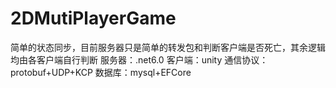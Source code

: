 # 2DMutiPlayerGame
简单的状态同步，目前服务器只是简单的转发包和判断客户端是否死亡，其余逻辑均由各客户端自行判断
服务器：.net6.0
客户端：unity
通信协议：protobuf+UDP+KCP
数据库：mysql+EFCore

